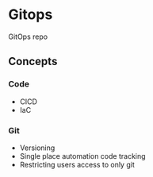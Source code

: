 # Gitops

GitOps repo

## Concepts

### Code

- CICD
- IaC

### Git

- Versioning
- Single place automation code tracking
- Restricting users access to only git


